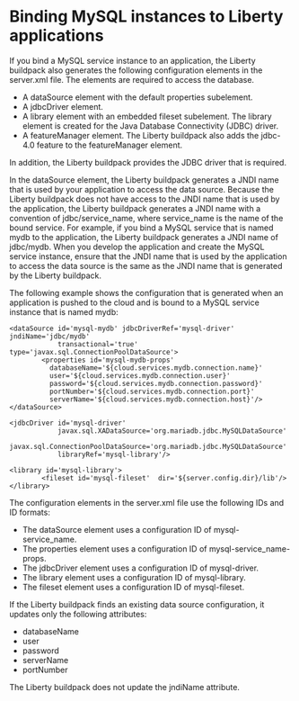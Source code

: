 # Binding MySQL instances to Liberty applications

If you bind a MySQL service instance to an application, the Liberty buildpack also generates the
following configuration elements in the server.xml file. The elements are required to access the
database.

* A dataSource element with the default properties subelement.
* A jdbcDriver element.
* A library element with an embedded fileset subelement. The library element is created for the
Java Database Connectivity (JDBC) driver.
* A featureManager element. The Liberty buildpack also adds the jdbc-4.0 feature to the
featureManager element.

In addition, the Liberty buildpack provides the JDBC driver that is required.

In the dataSource element, the Liberty buildpack generates a JNDI name that is used by your
application to access the data source. Because the Liberty buildpack does not have access to
the JNDI name that is used by the application, the Liberty buildpack generates a JNDI name
with a convention of jdbc/service_name, where service_name is the name of the bound service.
For example, if you bind a MySQL service that is named mydb to the application, the Liberty
buildpack generates a JNDI name of jdbc/mydb. When you develop the application and create
the MySQL service instance, ensure that the JNDI name that is used by the application to
access the data source is the same as the JNDI name that is generated by the Liberty buildpack.

The following example shows the configuration that is generated when an application is pushed to
the cloud and is bound to a MySQL service instance that is named mydb:

```
<dataSource id='mysql-mydb' jdbcDriverRef='mysql-driver' jndiName='jdbc/mydb'
            transactional='true' type='javax.sql.ConnectionPoolDataSource'>
        <properties id='mysql-mydb-props' 
          databaseName='${cloud.services.mydb.connection.name}'
          user='${cloud.services.mydb.connection.user}'
          password='${cloud.services.mydb.connection.password}' 
          portNumber='${cloud.services.mydb.connection.port}'
          serverName='${cloud.services.mydb.connection.host}'/> 
</dataSource>    

<jdbcDriver id='mysql-driver' 
            javax.sql.XADataSource='org.mariadb.jdbc.MySQLDataSource'
            javax.sql.ConnectionPoolDataSource='org.mariadb.jdbc.MySQLDataSource'  
            libraryRef='mysql-library'/>  

<library id='mysql-library'>       
	    <fileset id='mysql-fileset'  dir='${server.config.dir}/lib'/>   
</library>
```

The configuration elements in the server.xml file use the following IDs and ID formats:

* The dataSource element uses a configuration ID of mysql-service_name.
* The properties element uses a configuration ID of mysql-service_name-props.
* The jdbcDriver element uses a configuration ID of mysql-driver.
* The library element uses a configuration ID of mysql-library.
* The fileset element uses a configuration ID of mysql-fileset.

If the Liberty buildpack finds an existing data source configuration, it updates only the following
attributes:

* databaseName
* user
* password
* serverName
* portNumber

The Liberty buildpack does not update the jndiName attribute.
